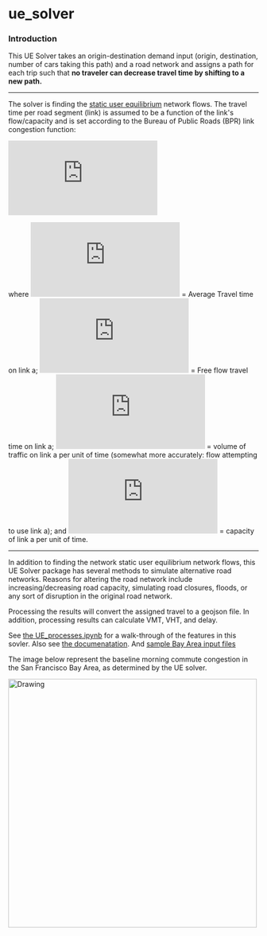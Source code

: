 # ue_solver

### Introduction

This UE Solver takes an origin-destination demand input (origin, destination, number of cars taking this path) and a road 
network and assigns a path for each trip such that **no traveler can decrease travel time by shifting to a new path.** 
* * *
The solver is finding the [static user equilibrium](https://en.wikipedia.org/wiki/Route_assignment#Equilibrium_assignment) 
network flows. The travel time per road segment (link) is assumed to be a function of the link's flow/capacity and is set 
according to the Bureau of Public Roads (BPR) link congestion function:

![equation](http://latex.codecogs.com/gif.latex?TT_a%20%3D%20TT_%7Ba%2Cfree-flow%7D%20%5Cleft%28%20%7B1%20&plus;%200.15%5Cleft%28%20%7B%5Cfrac%7B%7Bv_a%20%7D%7D%7B%7Bc_a%20%7D%7D%7D%20%5Cright%29%5E4%20%7D%20%5Cright%29)

where ![equation](http://latex.codecogs.com/gif.latex?TT_a) = Average Travel time on link a; ![equation](http://latex.codecogs.com/gif.latex?TT_%7Ba%2Cfree-flow%7D) = Free flow travel time on link a; ![equation](http://latex.codecogs.com/gif.latex?v_a) = volume of traffic on link a per unit of time (somewhat more accurately: flow attempting to use link a); and ![equation](http://latex.codecogs.com/gif.latex?c_a) = capacity of link a per unit of time. 

* * *

In addition to finding the network static user equilibrium network flows, this UE Solver package has several methods 
to simulate alternative road networks. Reasons for altering the road network include increasing/decreasing road capacity, 
simulating road closures, floods, or any sort of disruption in the original road network. 

Processing the results will convert the assigned travel to a geojson file. In addition, processing results can calculate 
VMT, VHT, and delay.


See [the UE_processes.ipynb](https://github.com/mads14/ue_solver/blob/master/UE_processes.ipynb) for a walk-through of the
features in this sovler. 
Also see [the documenatation](https://mads14.github.io/ue_solver/build/html/index.html#).
And [sample Bay Area input files](https://paper.dropbox.com/doc/Bay-Area-UE-Solver-resources-W9SLplNM8J3ljws9VFZaF)

The image below represent the baseline morning commute congestion in the San Francisco Bay Area, as determined by the UE solver.

<img src="https://www.dropbox.com/s/hu3u7kyawc408jw/ue_result.png?raw=1" alt="Drawing" style="width: 500px;"/>
